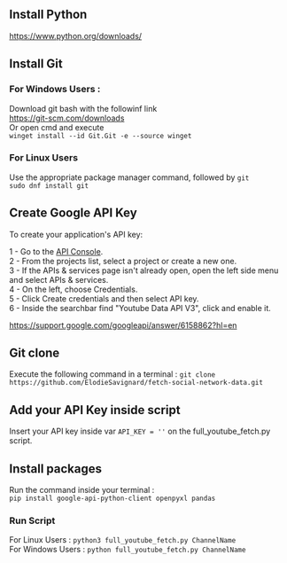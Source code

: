 ## Install Python
https://www.python.org/downloads/ 

## Install Git
### For Windows Users :
Download git bash with the followinf link \
https://git-scm.com/downloads \
Or open cmd and execute \
`winget install --id Git.Git -e --source winget` 
### For Linux Users
Use the appropriate package manager command, followed by `git` \
`sudo dnf install git`

## Create Google API Key

To create your application's API key:

1 - Go to the [API Console](https://console.cloud.google.com/welcome?project=scrapcomplo).\
2 - From the projects list, select a project or create a new one.\
3 - If the APIs & services page isn't already open, open the left side menu and select APIs & services.\
4 - On the left, choose Credentials.\
5 - Click Create credentials and then select API key. \
6 - Inside the searchbar find "Youtube Data API V3", click and enable it.

https://support.google.com/googleapi/answer/6158862?hl=en 

## Git clone
Execute the following command in a terminal :
`git clone https://github.com/ElodieSavignard/fetch-social-network-data.git`

## Add your API Key inside script

Insert your API key inside var `API_KEY = ''` on the full_youtube_fetch.py script. 

## Install packages
Run the command inside your terminal :\
```pip install google-api-python-client openpyxl pandas``` 


### Run Script
For Linux Users :
`python3 full_youtube_fetch.py ChannelName`\
For Windows Users :
`python full_youtube_fetch.py ChannelName`
